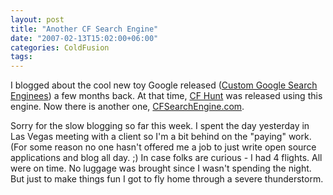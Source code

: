 ```yaml
---
layout: post
title: "Another CF Search Engine"
date: "2007-02-13T15:02:00+06:00"
categories: ColdFusion 
tags: 
---
```


I blogged about the cool new toy Google released (<a href="http://ray.camdenfamily.com/index.cfm/2006/10/24/Custom-Google-Search-Engines">Custom Google Search Enginees</a>) a few months back. At that time, <a href="http://www.cfhunt.com">CF Hunt</a> was released using  this engine. Now there is another one, <a href="http://www.cfsearchengine.com/">CFSearchEngine.com</a>.

Sorry for the slow blogging so far this week. I spent the day yesterday in Las Vegas meeting with a client so I'm a bit behind on the "paying" work. (For some reason no one hasn't offered me a job to just write open source applications and blog all day. ;) In case folks are curious - I had 4 flights. All were on time. No luggage was brought since I wasn't spending the night. But just to make things fun I got to fly home through a severe thunderstorm.